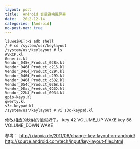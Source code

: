 ```yaml
---
layout: post
title:  Android 音量键唤醒屏幕
date:   2012-12-14
categories: [Android]
no-post-nav: true
---
```


```
liuwei@IT:~$ adb shell
/ # cd /system/usr/keylayout
/system/usr/keylayout # ls
AVRCP.kl
Generic.kl
Vendor_045e_Product_028e.kl
Vendor_046d_Product_c216.kl
Vendor_046d_Product_c294.kl
Vendor_046d_Product_c299.kl
Vendor_046d_Product_c532.kl
Vendor_054c_Product_0268.kl
Vendor_05ac_Product_0239.kl
Vendor_22b8_Product_093d.kl
gpio-keys.kl
qwerty.kl
s3c-keypad.kl
/system/usr/keylayout # vi s3c-keypad.kl
```

修改相应的映射的值就好了。
key 42 VOLUME_UP WAKE
key 58 VOLUME_DOWN WAKE

参考：
http://xiaoxia.de/2011/06/change-key-layout-on-android/
http://source.android.com/tech/input/key-layout-files.html